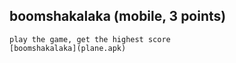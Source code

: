 ## boomshakalaka (mobile, 3 points)
	play the game, get the highest score
	[boomshakalaka](plane.apk)

